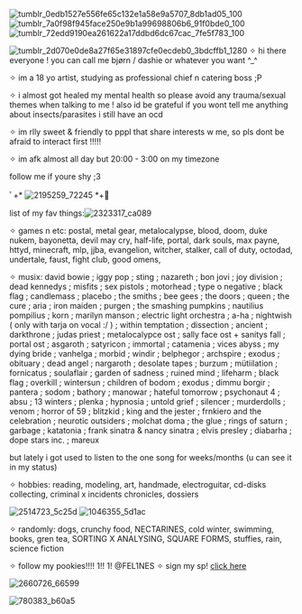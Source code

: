 ![tumblr_0edb1527e556fe65c132e1a58e9a5707_8db1ad05_100](https://github.com/user-attachments/assets/18d1a2cb-4340-48d0-afd6-d186d971eb71)
 ![tumblr_7a0f98f945face250e9b1a99698806b6_91f0bde0_100](https://github.com/user-attachments/assets/dc909844-493e-444c-9ffb-42bc27fa7773)
![tumblr_72edd9190ea261622a17ddbd6dc67cac_7fe5f783_100](https://github.com/user-attachments/assets/9b10d97f-4f1c-42f2-a9cf-700a18814e5b)

![tumblr_2d070e0de8a27f65e31897cfe0ecdeb0_3bdcffb1_1280](https://github.com/user-attachments/assets/49318721-3e61-4548-b1cc-07787425c602)
 ✧   hi there everyone ! you can call  me bjørn / dashie or whatever you want ^_^
 
✧ im a 18 yo artist, studying as professional chief n catering boss ;P

✧ i almost got healed my mental health so please avoid any trauma/sexual themes when talking to me ! also id be grateful if you wont tell me anything about insects/parasites i still have an ocd 

✧ im rlly sweet & friendly to pppl that share interests w me, so pls dont be afraid          to interact first !!!!! 

✧ im afk almost all day 
but 20:00 - 3:00 on my timezone 

follow me if youre shy ;3

 ﾟ+*   ![2195259_72245](https://github.com/user-attachments/assets/e0eb95e0-f92f-45fb-aa97-f409f6e64e2a)  *+ﾟ 


list of my fav things:![2323317_ca089](https://github.com/user-attachments/assets/f41f307b-f29a-4957-9569-aa35ab6957f3)


✧ games n etc:
postal, metal gear, metalocalypse, blood, doom, duke nukem, bayonetta, devil may cry, half-life, portal, dark souls, max payne, httyd, minecraft, mlp, jjba, evangelion, witcher, stalker, call of duty, octodad, undertale, faust, fight club, good omens, 



✧ musix: david bowie ; iggy pop ; sting ; nazareth ; bon jovi ; joy division ; dead kennedys ; misfits ; sex pistols ; motorhead ; type o negative ; black flag ; candlemass ; placebo ; the smiths ; bee gees ; the doors ; queen ; the cure ; aria ; iron maiden ; purgen ; the smashing pumpkins ; nautilius pompilius ; korn ; marilyn manson ; electric light orchestra ; a-ha ; nightwish  ( only with tarja on vocal :/ ) ; within temptation ; dissection ; ancient ; darkthrone ; judas priest ; metalocalypce ost ;  sally face ost + sanitys fall ; portal ost ; asgaroth ; satyricon ; immortal ; catamenia ; vices abyss ; my dying bride ; vanhelga ; morbid ; windir ; belphegor ; archspire ; exodus ; obituary ; dead angel ; nargaroth ; desolate tapes ; burzum ; mütiilation ; fornicatus ; soulaflair ; garden of sadness ; ruined mind ; lifeharm ; black flag ; overkill ; wintersun ; children of bodom ; exodus ; dimmu borgir ; pantera ; sodom ; bathory ; manowar ; hateful tomorrow ; psychonaut 4 ; absu ; 13 winters ; plenka ; hypnosia ; untold grief ; silencer ; murderdolls ; venom ; horror of 59 ; blitzkid ; king and the jester ; frnkiero and the celebration ; neurotic outsiders ; molchat doma ; the glue ; rings of saturn ; garbage ; katatonia ; frank sinatra & nancy sinatra ; elvis presley ; diabarha ; dope stars inc. ; mareux 
 

but lately i got used to listen to the one song for weeks/months (u can see it in my status) 

✧ hobbies: reading, modeling, art, handmade, electroguitar, cd-disks collecting, criminal  x incidents chronicles, dossiers

![2514723_5c25d](https://github.com/user-attachments/assets/e83951a2-9636-4897-8f53-bed5a769f2d6)  ![1046355_5d1ac](https://github.com/user-attachments/assets/3f6f0ec0-0b52-4d51-96d6-c91a25e8545b)


✧ randomly: 
dogs, crunchy food, NECTARINES, cold winter, swimming, books, gren tea, SORTING X ANALYSING, SQUARE FORMS, stuffies, rain, science fiction

✧ follow my pookies!!!! 1!! 1! 
 @FEL1NES
✧ sign my sp! [click here](https://bjornlarsen.straw.page) 

![2660726_66599](https://github.com/user-attachments/assets/1e1fa973-8b4b-4287-a600-4574ac9364d2)


![780383_b60a5](https://github.com/user-attachments/assets/0295de0e-52d9-495f-917d-88d9baaf7cf7)


